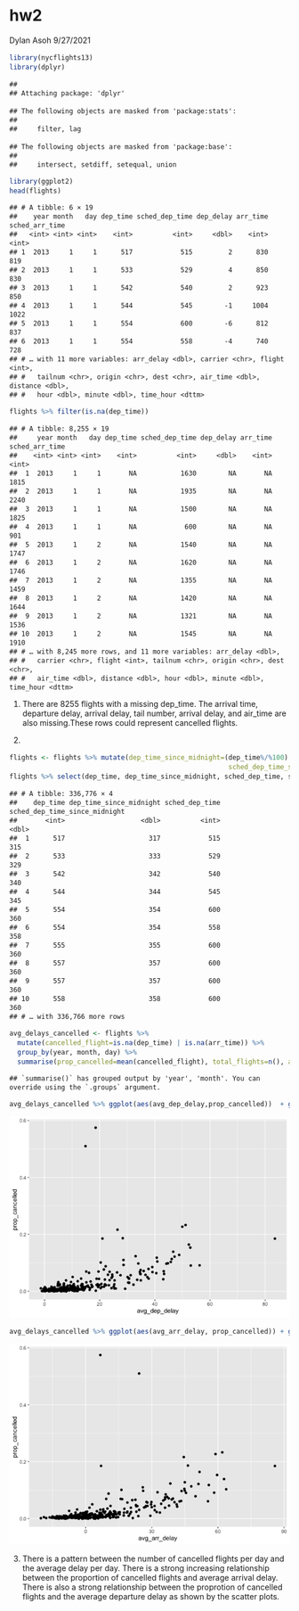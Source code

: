 hw2
================
Dylan Asoh
9/27/2021

``` r
library(nycflights13)
library(dplyr)
```

    ## 
    ## Attaching package: 'dplyr'

    ## The following objects are masked from 'package:stats':
    ## 
    ##     filter, lag

    ## The following objects are masked from 'package:base':
    ## 
    ##     intersect, setdiff, setequal, union

``` r
library(ggplot2)
head(flights)
```

    ## # A tibble: 6 × 19
    ##    year month   day dep_time sched_dep_time dep_delay arr_time sched_arr_time
    ##   <int> <int> <int>    <int>          <int>     <dbl>    <int>          <int>
    ## 1  2013     1     1      517            515         2      830            819
    ## 2  2013     1     1      533            529         4      850            830
    ## 3  2013     1     1      542            540         2      923            850
    ## 4  2013     1     1      544            545        -1     1004           1022
    ## 5  2013     1     1      554            600        -6      812            837
    ## 6  2013     1     1      554            558        -4      740            728
    ## # … with 11 more variables: arr_delay <dbl>, carrier <chr>, flight <int>,
    ## #   tailnum <chr>, origin <chr>, dest <chr>, air_time <dbl>, distance <dbl>,
    ## #   hour <dbl>, minute <dbl>, time_hour <dttm>

``` r
flights %>% filter(is.na(dep_time))
```

    ## # A tibble: 8,255 × 19
    ##     year month   day dep_time sched_dep_time dep_delay arr_time sched_arr_time
    ##    <int> <int> <int>    <int>          <int>     <dbl>    <int>          <int>
    ##  1  2013     1     1       NA           1630        NA       NA           1815
    ##  2  2013     1     1       NA           1935        NA       NA           2240
    ##  3  2013     1     1       NA           1500        NA       NA           1825
    ##  4  2013     1     1       NA            600        NA       NA            901
    ##  5  2013     1     2       NA           1540        NA       NA           1747
    ##  6  2013     1     2       NA           1620        NA       NA           1746
    ##  7  2013     1     2       NA           1355        NA       NA           1459
    ##  8  2013     1     2       NA           1420        NA       NA           1644
    ##  9  2013     1     2       NA           1321        NA       NA           1536
    ## 10  2013     1     2       NA           1545        NA       NA           1910
    ## # … with 8,245 more rows, and 11 more variables: arr_delay <dbl>,
    ## #   carrier <chr>, flight <int>, tailnum <chr>, origin <chr>, dest <chr>,
    ## #   air_time <dbl>, distance <dbl>, hour <dbl>, minute <dbl>, time_hour <dttm>

1.  There are 8255 flights with a missing dep\_time. The arrival time,
    departure delay, arrival delay, tail number, arrival delay, and
    air\_time are also missing.These rows could represent cancelled
    flights.

2.  

``` r
flights <- flights %>% mutate(dep_time_since_midnight=(dep_time%/%100) * 60 + (dep_time%% 100),
                                                       sched_dep_time_since_midnight=(sched_dep_time%/%100) * 60 + (sched_dep_time%% 100))
flights %>% select(dep_time, dep_time_since_midnight, sched_dep_time, sched_dep_time_since_midnight)
```

    ## # A tibble: 336,776 × 4
    ##    dep_time dep_time_since_midnight sched_dep_time sched_dep_time_since_midnight
    ##       <int>                   <dbl>          <int>                         <dbl>
    ##  1      517                     317            515                           315
    ##  2      533                     333            529                           329
    ##  3      542                     342            540                           340
    ##  4      544                     344            545                           345
    ##  5      554                     354            600                           360
    ##  6      554                     354            558                           358
    ##  7      555                     355            600                           360
    ##  8      557                     357            600                           360
    ##  9      557                     357            600                           360
    ## 10      558                     358            600                           360
    ## # … with 336,766 more rows

``` r
avg_delays_cancelled <- flights %>% 
  mutate(cancelled_flight=is.na(dep_time) | is.na(arr_time)) %>% 
  group_by(year, month, day) %>% 
  summarise(prop_cancelled=mean(cancelled_flight), total_flights=n(), avg_dep_delay=mean(dep_delay, na.rm=TRUE), avg_arr_delay=mean(arr_delay, na.rm=TRUE)) 
```

    ## `summarise()` has grouped output by 'year', 'month'. You can override using the `.groups` argument.

``` r
avg_delays_cancelled %>% ggplot(aes(avg_dep_delay,prop_cancelled))  + geom_point()
```

![](hw2_files/figure-gfm/unnamed-chunk-3-1.png)<!-- -->

``` r
avg_delays_cancelled %>% ggplot(aes(avg_arr_delay, prop_cancelled)) + geom_point()
```

![](hw2_files/figure-gfm/unnamed-chunk-4-1.png)<!-- -->

3.  There is a pattern between the number of cancelled flights per day
    and the average delay per day. There is a strong increasing
    relationship between the proportion of cancelled flights and average
    arrival delay. There is also a strong relationship between the
    proprotion of cancelled flights and the average departure delay as
    shown by the scatter plots.
